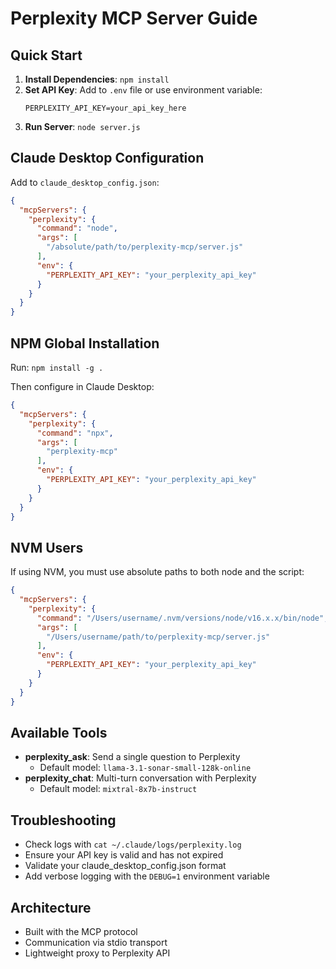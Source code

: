 # Perplexity MCP Server Guide

## Quick Start
1. **Install Dependencies**: `npm install`
2. **Set API Key**: Add to `.env` file or use environment variable:
   ```
   PERPLEXITY_API_KEY=your_api_key_here
   ```
3. **Run Server**: `node server.js`

## Claude Desktop Configuration
Add to `claude_desktop_config.json`:
```json
{
  "mcpServers": {
    "perplexity": {
      "command": "node",
      "args": [
        "/absolute/path/to/perplexity-mcp/server.js"
      ],
      "env": {
        "PERPLEXITY_API_KEY": "your_perplexity_api_key"
      }
    }
  }
}
```

## NPM Global Installation
Run: `npm install -g .`

Then configure in Claude Desktop:
```json
{
  "mcpServers": {
    "perplexity": {
      "command": "npx",
      "args": [
        "perplexity-mcp"
      ],
      "env": {
        "PERPLEXITY_API_KEY": "your_perplexity_api_key"
      }
    }
  }
}
```

## NVM Users
If using NVM, you must use absolute paths to both node and the script:
```json
{
  "mcpServers": {
    "perplexity": {
      "command": "/Users/username/.nvm/versions/node/v16.x.x/bin/node",
      "args": [
        "/Users/username/path/to/perplexity-mcp/server.js"
      ],
      "env": {
        "PERPLEXITY_API_KEY": "your_perplexity_api_key"
      }
    }
  }
}
```

## Available Tools
- **perplexity_ask**: Send a single question to Perplexity
  - Default model: `llama-3.1-sonar-small-128k-online`
- **perplexity_chat**: Multi-turn conversation with Perplexity 
  - Default model: `mixtral-8x7b-instruct`

## Troubleshooting
- Check logs with `cat ~/.claude/logs/perplexity.log`
- Ensure your API key is valid and has not expired
- Validate your claude_desktop_config.json format
- Add verbose logging with the `DEBUG=1` environment variable

## Architecture
- Built with the MCP protocol
- Communication via stdio transport
- Lightweight proxy to Perplexity API
